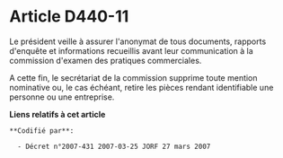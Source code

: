 # Article D440-11

Le président veille à assurer l'anonymat de tous documents, rapports d'enquête et informations recueillis avant leur
communication à la commission d'examen des pratiques commerciales.

A cette fin, le secrétariat de la commission supprime toute mention nominative ou, le cas échéant, retire les pièces rendant
identifiable une personne ou une entreprise.

**Liens relatifs à cet article**

	**Codifié par**:

	  - Décret n°2007-431 2007-03-25 JORF 27 mars 2007
